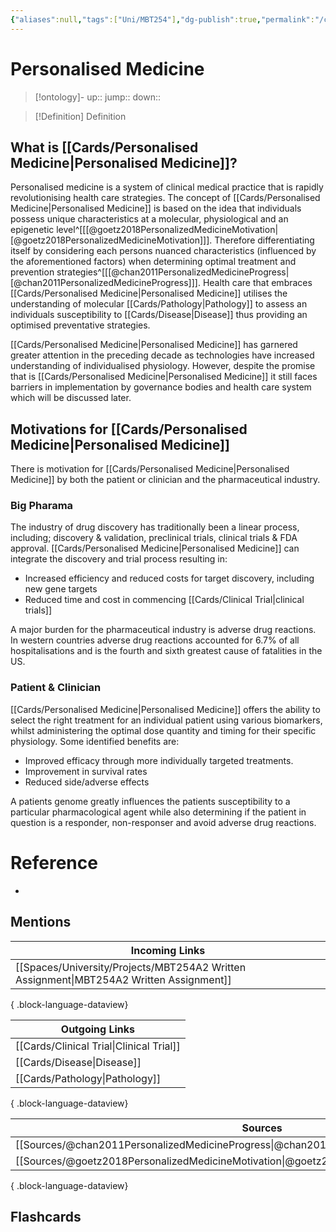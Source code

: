 ```yaml
---
{"aliases":null,"tags":["Uni/MBT254"],"dg-publish":true,"permalink":"/cards/personalised-medicine/","dgPassFrontmatter":true}
---
```


# Personalised Medicine

> [!ontology]-
> up:: 
> jump:: 
> down:: 

> [!Definition] Definition

## What is [[Cards/Personalised Medicine\|Personalised Medicine]]?

Personalised medicine is a system of clinical medical practice that is rapidly revolutionising health care strategies. The concept of [[Cards/Personalised Medicine\|Personalised Medicine]] is based on the idea that individuals possess unique characteristics at a molecular, physiological and an epigenetic level^[[[@goetz2018PersonalizedMedicineMotivation\|[@goetz2018PersonalizedMedicineMotivation]]]. Therefore differentiating itself by considering each persons nuanced characteristics (influenced by the aforementioned factors) when determining optimal treatment and prevention strategies^[[[@chan2011PersonalizedMedicineProgress\|[@chan2011PersonalizedMedicineProgress]]]. Health care that embraces [[Cards/Personalised Medicine\|Personalised Medicine]] utilises the understanding of molecular [[Cards/Pathology\|Pathology]] to assess an individuals susceptibility to [[Cards/Disease\|Disease]] thus providing an optimised preventative strategies. 

[[Cards/Personalised Medicine\|Personalised Medicine]] has garnered greater attention in the preceding decade as technologies have increased understanding of individualised physiology. However, despite the promise that is [[Cards/Personalised Medicine\|Personalised Medicine]]  it still faces barriers in implementation by governance bodies and health care system which will be discussed later.

## Motivations for [[Cards/Personalised Medicine\|Personalised Medicine]]

There is motivation for [[Cards/Personalised Medicine\|Personalised Medicine]] by both the patient or clinician and the pharmaceutical industry. 

### Big Pharama

The industry of drug discovery has traditionally been a linear process, including; discovery & validation, preclinical trials, clinical trials & FDA approval. [[Cards/Personalised Medicine\|Personalised Medicine]] can integrate the discovery and trial process resulting in:

- Increased efficiency and reduced costs for target discovery, including new gene targets
- Reduced time and cost in commencing [[Cards/Clinical Trial\|clinical trials]]

A major burden for the pharmaceutical industry is adverse drug reactions. In western countries adverse drug reactions accounted for 6.7% of all hospitalisations and is the fourth and sixth greatest cause of fatalities in the US. 

### Patient & Clinician

[[Cards/Personalised Medicine\|Personalised Medicine]] offers the ability to select the right treatment for an individual patient using various biomarkers, whilst administering the optimal dose quantity and timing for their specific physiology. Some identified benefits are:

- Improved efficacy through more individually targeted treatments.
- Improvement in survival rates
- Reduced side/adverse effects

A patients genome greatly influences the patients susceptibility to a particular pharmacological agent while also determining if the patient in question is a responder, non-responser and avoid adverse drug reactions. 

# Reference

- 

## Mentions

| Incoming Links                                                                             |
| ------------------------------------------------------------------------------------------ |
| [[Spaces/University/Projects/MBT254A2 Written Assignment\|MBT254A2 Written Assignment]] |

{ .block-language-dataview}

| Outgoing Links                              |
| ------------------------------------------- |
| [[Cards/Clinical Trial\|Clinical Trial]] |
| [[Cards/Disease\|Disease]]               |
| [[Cards/Pathology\|Pathology]]           |

{ .block-language-dataview}

| Sources                                                                                           |
| ------------------------------------------------------------------------------------------------- |
| [[Sources/@chan2011PersonalizedMedicineProgress\|@chan2011PersonalizedMedicineProgress]]       |
| [[Sources/@goetz2018PersonalizedMedicineMotivation\|@goetz2018PersonalizedMedicineMotivation]] |

{ .block-language-dataview}

## Flashcards